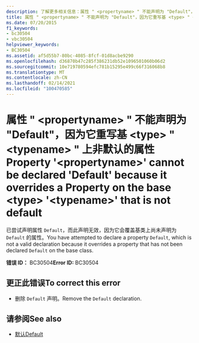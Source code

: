 ```yaml
---
description: 了解更多相关信息：属性 " <propertyname> " 不能声明为 "Default"，因为它重写基 <type> " <typename> " 上非默认的属性
title: 属性 " <propertyname> " 不能声明为 "Default"，因为它重写基 <type> " <typename> " 上非默认的属性
ms.date: 07/20/2015
f1_keywords:
- bc30504
- vbc30504
helpviewer_keywords:
- BC30504
ms.assetid: af5d55b7-80bc-4085-8fcf-01d8acbe9290
ms.openlocfilehash: d36870b47c285f386231db52e1096501060b06d2
ms.sourcegitcommit: 10e719780594efc781b15295e499c66f316068b8
ms.translationtype: MT
ms.contentlocale: zh-CN
ms.lasthandoff: 02/14/2021
ms.locfileid: "100470585"
---
```

# <a name="property-propertyname-cannot-be-declared-default-because-it-overrides-a-property-on-the-base-type-typename-that-is-not-default"></a><span data-ttu-id="2581d-103">属性 " \<propertyname> " 不能声明为 "Default"，因为它重写基 \<type> " \<typename> " 上非默认的属性</span><span class="sxs-lookup"><span data-stu-id="2581d-103">Property '\<propertyname>' cannot be declared 'Default' because it overrides a Property on the base \<type> '\<typename>' that is not default</span></span>

<span data-ttu-id="2581d-104">已尝试声明属性 `Default`，而此声明无效，因为它会覆盖基类上尚未声明为 `Default` 的属性。</span><span class="sxs-lookup"><span data-stu-id="2581d-104">You have attempted to declare a property `Default`, which is not a valid declaration because it overrides a property that has not been declared `Default` on the base class.</span></span>  
  
 <span data-ttu-id="2581d-105">**错误 ID：** BC30504</span><span class="sxs-lookup"><span data-stu-id="2581d-105">**Error ID:** BC30504</span></span>  
  
## <a name="to-correct-this-error"></a><span data-ttu-id="2581d-106">更正此错误</span><span class="sxs-lookup"><span data-stu-id="2581d-106">To correct this error</span></span>  
  
- <span data-ttu-id="2581d-107">删除 `Default` 声明。</span><span class="sxs-lookup"><span data-stu-id="2581d-107">Remove the `Default` declaration.</span></span>  
  
## <a name="see-also"></a><span data-ttu-id="2581d-108">请参阅</span><span class="sxs-lookup"><span data-stu-id="2581d-108">See also</span></span>

- [<span data-ttu-id="2581d-109">默认</span><span class="sxs-lookup"><span data-stu-id="2581d-109">Default</span></span>](../language-reference/modifiers/default.md)
